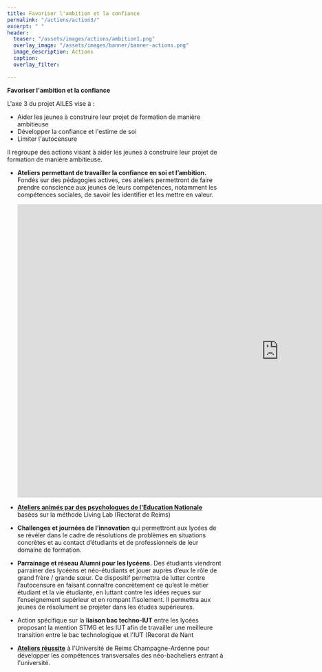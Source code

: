 ```yaml
---
title: Favoriser l'ambition et la confiance
permalink: "/actions/action3/"
excerpt: " "
header:
  teaser: "/assets/images/actions/ambition1.png"
  overlay_image: "/assets/images/banner/banner-actions.png"
  image_description: Actions
  caption: 
  overlay_filter: 

---
```

**Favoriser l'ambition et la confiance**

L'axe 3 du projet AILES vise à :

* Aider les jeunes à construire leur projet de formation de manière ambitieuse
* Développer la confiance et l'estime de soi
* Limiter l'autocensure

Il regroupe des actions visant à aider les jeunes à construire leur projet de formation de manière ambitieuse.

* **Ateliers permettant de travailler la confiance en soi et l’ambition.** Fondés sur des pédagogies actives, ces ateliers permettront de faire prendre conscience aux jeunes de leurs compétences, notamment les compétences sociales, de savoir les identifier et les mettre en valeur.

  <iframe width="1214" height="683" src="https://www.youtube.com/embed/NMgf1st2qmE" title="YouTube video player" frameborder="0" allow="accelerometer; autoplay; clipboard-write; encrypted-media; gyroscope; picture-in-picture" allowfullscreen></iframe>
* [**Ateliers animés par des psychologues de l'Education Nationale**](https://www.projetailes.com/posts/2021/des-ateliers-avec-les-psychologues-de-l-education-nationale/) basées sur la méthode Living Lab (Rectorat de Reims) 
* **Challenges et journées de l’innovation** qui permettront aux lycées de se révéler dans le cadre de résolutions de problèmes en situations concrètes et au contact d’étudiants et de professionnels de leur domaine de formation.
* **Parrainage et réseau Alumni pour les lycéens.** Des étudiants viendront parrainer des lycéens et néo-étudiants et jouer auprès d’eux le rôle de grand frère / grande sœur. Ce dispositif permettra de lutter contre l’autocensure en faisant connaître concrètement ce qu’est le métier étudiant et la vie étudiante, en luttant contre les idées reçues sur l’enseignement supérieur et en rompant l’isolement. Il permettra aux jeunes de résolument se projeter dans les études supérieures.
* Action spécifique sur la **liaison bac techno-IUT** entre les lycées proposant la mention STMG et les IUT afin de travailler une meilleure transition entre le bac technologique et l'IUT (Recorat de Nant
* [**Ateliers réussite**](https://www.projetailes.com/posts/2022/des-ateliers-reussite-proposes-aux-l1-et-but-1-a-l-urca/) à l'Université de Reims Champagne-Ardenne pour développer les compétences transversales des néo-bacheliers entrant à l'université.